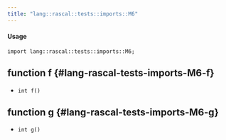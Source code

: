 ```yaml
---
title: "lang::rascal::tests::imports::M6"
---
```


#### Usage

`import lang::rascal::tests::imports::M6;`


## function f {#lang-rascal-tests-imports-M6-f}

* ``int f()``

## function g {#lang-rascal-tests-imports-M6-g}

* ``int g()``

